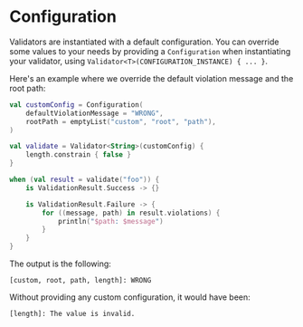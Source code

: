 # Configuration

Validators are instantiated with a default configuration. You can override some values to your needs by providing
a `Configuration` when instantiating your validator, using `Validator<T>(CONFIGURATION_INSTANCE) { ... }`.

Here's an example where we override the default violation message and the root path:

```kotlin
val customConfig = Configuration(
    defaultViolationMessage = "WRONG",
    rootPath = emptyList("custom", "root", "path"),
)

val validate = Validator<String>(customConfig) {
    length.constrain { false }
}

when (val result = validate("foo")) {
    is ValidationResult.Success -> {}

    is ValidationResult.Failure -> {
        for ((message, path) in result.violations) {
            println("$path: $message")
        }
    }
}
```

The output is the following:

```text
[custom, root, path, length]: WRONG
```

Without providing any custom configuration, it would have been:

```text
[length]: The value is invalid.
```
